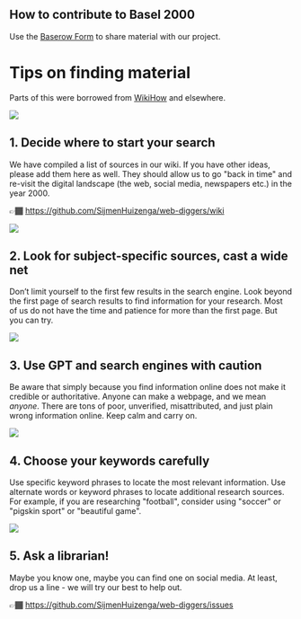 How to contribute to Basel 2000
---

Use the [Baserow Form](https://baserow.schoolofdata.ch/form/pN2aVkAwBPcJb_ledBvLOWX7ueNDvWBCFlHLtV4gzrU) to share material with our project.

# Tips on finding material

Parts of this were borrowed from [WikiHow](https://www.wikihow.com/Do-Internet-Research) and elsewhere.

![](https://upload.wikimedia.org/wikipedia/commons/thumb/7/7b/MET_DP143423.jpg/640px-MET_DP143423.jpg)

## 1. Decide where to start your search

We have compiled a list of sources in our wiki. If you have other ideas, please add them here as well. They should allow us to go "back in time" and re-visit the digital landscape (the web, social media, newspapers etc.) in the year 2000.

👉🏾 https://github.com/SijmenHuizenga/web-diggers/wiki

![](https://upload.wikimedia.org/wikipedia/commons/thumb/8/8f/A_fisherman_casting_a_net_neat_Kozhikode_Beach.jpg/640px-A_fisherman_casting_a_net_neat_Kozhikode_Beach.jpg)

## 2. Look for subject-specific sources, cast a wide net

Don’t limit yourself to the first few results in the search engine. Look beyond the first page of search results to find information for your research. Most of us do not have the time and patience for more than the first page. But you can try.

![](https://upload.wikimedia.org/wikipedia/commons/thumb/c/c3/Wings_%281927%29.webm/450px--Wings_%281927%29.webm.jpg)

## 3. Use GPT and search engines with caution

Be aware that simply because you find information online does not make it credible or authoritative. Anyone can make a webpage, and we mean *anyone*. There are tons of poor, unverified, misattributed, and just plain wrong information online. Keep calm and carry on.

![](https://upload.wikimedia.org/wikipedia/commons/3/33/Beroe_cucumis_stamp.jpg)

## 4. Choose your keywords carefully

Use specific keyword phrases to locate the most relevant information. Use alternate words or keyword phrases to locate additional research sources. For example, if you are researching "football", consider using "soccer" or "pigskin sport" or "beautiful game".

![](https://upload.wikimedia.org/wikipedia/commons/thumb/f/f1/Bibliotekarie_-_Malm%C3%B6_1988.jpg/640px-Bibliotekarie_-_Malm%C3%B6_1988.jpg)

## 5. Ask a librarian!

Maybe you know one, maybe you can find one on social media. At least, drop us a line - we will try our best to help out.

👉🏾 https://github.com/SijmenHuizenga/web-diggers/issues


